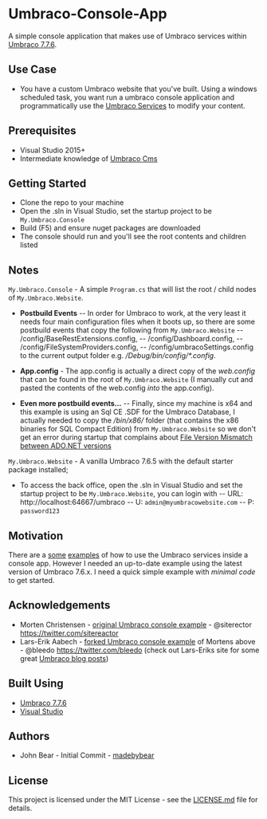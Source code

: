 # Umbraco-Console-App

A simple console application that makes use of Umbraco services within [Umbraco 7.7.6](https://our.umbraco.org/contribute/releases/776). 

## Use Case

- You have a custom Umbraco website that you've built. Using a windows scheduled task, you want run a umbraco console application and programmatically use the [Umbraco Services](https://our.umbraco.org/documentation/Reference/Management/Services/) to modify your content.

## Prerequisites

- Visual Studio 2015+
- Intermediate knowledge of [Umbraco Cms](https://github.com/umbraco/Umbraco-CMS)

## Getting Started

- Clone the repo to your machine
- Open the .sln in Visual Studio, set the startup project to be `My.Umbraco.Console`
- Build (F5) and ensure nuget packages are downloaded 
- The console should run and you'll see the root contents and children listed

## Notes

`My.Umbraco.Console` - A simple `Program.cs` that will list the root / child nodes of `My.Umbraco.Website`. 
- **Postbuild Events** -- In order for Umbraco to work, at the very least it needs four main configuration files when it boots up, so there are some postbuild events that copy the following from `My.Umbraco.Website`
-- /config/BaseRestExtensions.config, 
-- /config/Dashboard.config, 
-- /config/FileSystemProviders.config, 
-- /config/umbracoSettings.config 
to the current output folder e.g. _/Debug/bin/config/*.config_. 

- **App.config** - The app.config is actually a direct copy of the _web.config_ that can be found in the root of  `My.Umbraco.Website` (I manually cut and pasted the contents of the web.config _into_ the app.config). 

- **Even more postbuild events...** -- Finally, since my machine is x64 and this example is using an Sql CE .SDF for the Umbraco Database, I actually needed to copy the _/bin/x86/_ folder (that contains the x86 binaries for SQL Compact Edition)  from `My.Umbraco.Website` so we don't get an error during startup that complains about [File Version Mismatch between ADO.NET versions](https://support.microsoft.com/en-gb/help/974247/fix-you-receive-an-error-message-when-you-run-a-sql-server-compact-3-5)

`My.Umbraco.Website` - A vanilla Umbraco 7.6.5 with the default starter package installed;
- To access the back office, open the .sln in Visual Studio and set the startup project to be `My.Umbraco.Website`, you can login with
-- URL: http://localhost:64667/umbraco
-- U: `admin@myumbracowebsite.com`
-- P: `password123`

## Motivation 
There are a [some](https://github.com/sitereactor/umbraco-console-example) [examples](https://github.com/lars-erik/umbraco-console-example) of how to use the Umbraco services inside a console app. However I needed an up-to-date example using the latest version of Umbraco 7.6.x. I need a quick simple example with *minimal code* to get started. 

## Acknowledgements

* Morten Christensen - [original Umbraco console example](https://github.com/sitereactor/umbraco-console-example) - @siterector https://twitter.com/sitereactor
* Lars-Erik Aabech - [forked Umbraco console example](https://github.com/lars-erik/umbraco-console-example) of Mortens above - @bleedo https://twitter.com/bleedo (check out Lars-Eriks site for some great [Umbraco blog posts](http://blog.aabech.no/))

## Built Using

* [Umbraco 7.7.6](https://our.umbraco.org/contribute/releases/776) 
* [Visual Studio](https://www.visualstudio.com/)

## Authors

* John Bear - Initial Commit - [madebybear](https://twitter.com/madebybear/)

## License

This project is licensed under the MIT License - see the [LICENSE.md](LICENSE.md) file for details.

